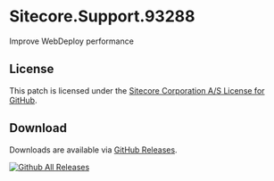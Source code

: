 # Sitecore.Support.93288
Improve WebDeploy performance

## License  
This patch is licensed under the [Sitecore Corporation A/S License for GitHub](https://github.com/sitecoresupport/Sitecore.Support.93288/blob/master/LICENSE).  

## Download  
Downloads are available via [GitHub Releases](https://github.com/sitecoresupport/Sitecore.Support.93288/releases).  

[![Github All Releases](https://img.shields.io/github/downloads/SitecoreSupport/Sitecore.Support.93288/total.svg)](https://github.com/SitecoreSupport/Sitecore.Support.93288/releases)
